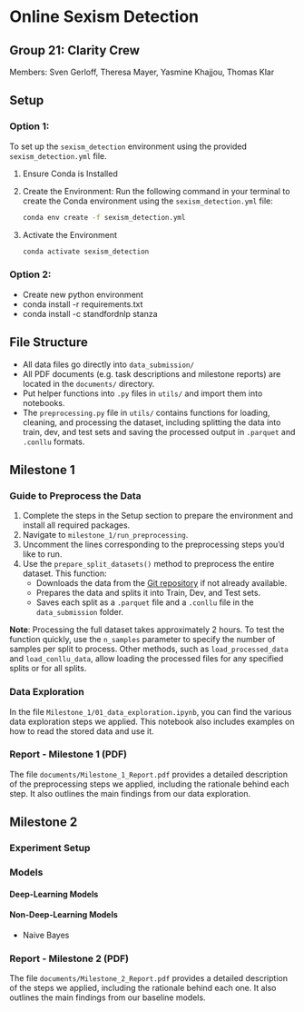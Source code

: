 # Online Sexism Detection

## Group 21: Clarity Crew

Members: Sven Gerloff, Theresa Mayer, Yasmine Khajjou, Thomas Klar

## Setup

### Option 1:

To set up the `sexism_detection` environment using the provided `sexism_detection.yml` file.

1. Ensure Conda is Installed

2. Create the Environment: Run the following command in your terminal to create the Conda environment using the `sexism_detection.yml` file:

   ```bash
   conda env create -f sexism_detection.yml

3. Activate the Environment

   ```bash
   conda activate sexism_detection

### Option 2:

- Create new python environment
- conda install -r requirements.txt
- conda install -c standfordnlp stanza

## File Structure

- All data files go directly into `data_submission/`
- All PDF documents (e.g. task descriptions and milestone reports) are located in the `documents/` directory.
- Put helper functions into `.py` files in `utils/` and import them into notebooks.
- The `preprocessing.py` file in `utils/` contains functions for loading, cleaning, and processing the dataset, including splitting the data into train, dev, and test sets and saving the processed output in `.parquet` and `.conllu` formats.

## Milestone 1

### Guide to Preprocess the Data

1. Complete the steps in the Setup section to prepare the environment and install all required packages.
2. Navigate to `milestone_1/run_preprocessing`.
3. Uncomment the lines corresponding to the preprocessing steps you’d like to run.
4. Use the `prepare_split_datasets()` method to preprocess the entire dataset. This function:
   - Downloads the data from the [Git repository](https://github.com/rewire-online/edos) if not already available.
   - Prepares the data and splits it into Train, Dev, and Test sets.
   - Saves each split as a `.parquet` file and a `.conllu` file in the `data_submission` folder.

**Note**: Processing the full dataset takes approximately 2 hours. To test the function quickly, use the `n_samples` parameter to specify the number of samples per split to process. Other methods, such as `load_processed_data` and `load_conllu_data`, allow loading the processed files for any specified splits or for all splits.

### Data Exploration

In the file `Milestone_1/01_data_exploration.ipynb`, you can find the various data exploration steps we applied. This notebook also includes examples on how to read the stored data and use it.

### Report - Milestone 1 (PDF)

The file `documents/Milestone_1_Report.pdf` provides a detailed description of the preprocessing steps we applied, including the rationale behind each step. It also outlines the main findings from our data exploration.

## Milestone 2

### Experiment Setup

### Models

#### Deep-Learning Models

#### Non-Deep-Learning Models

- Naive Bayes

### Report - Milestone 2 (PDF)

The file `documents/Milestone_2_Report.pdf` provides a detailed description of the steps we applied, including the rationale behind each one. It also outlines the main findings from our baseline models.


